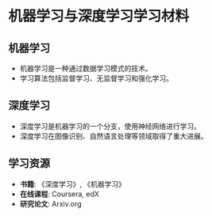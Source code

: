 # 机器学习与深度学习学习材料

## 机器学习
- 机器学习是一种通过数据学习模式的技术。
- 学习算法包括监督学习、无监督学习和强化学习。

## 深度学习
- 深度学习是机器学习的一个分支，使用神经网络进行学习。
- 深度学习在图像识别、自然语言处理等领域取得了重大进展。

## 学习资源
- **书籍**: 《深度学习》, 《机器学习》
- **在线课程**: Coursera, edX
- **研究论文**: Arxiv.org
